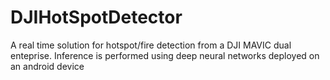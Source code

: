 # DJIHotSpotDetector
A real time solution for hotspot/fire detection from a DJI MAVIC dual enteprise. Inference is performed using deep neural networks deployed on an android device
